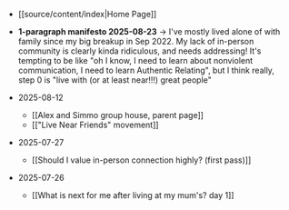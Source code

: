 - [[source/content/index|Home Page]]
- **1-paragraph manifesto 2025-08-23** → I've mostly lived alone of with family since my big breakup in Sep 2022. My lack of in-person community is clearly kinda ridiculous, and needs addressing! It's tempting to be like "oh I know, I need to learn about nonviolent communication, I need to learn Authentic Relating", but I think really, step 0 is "live with (or at least near!!!) great people"

- 2025-08-12
	- [[Alex and Simmo group house, parent page]]
	- [["Live Near Friends" movement]]
- 2025-07-27
	- [[Should I value in-person connection highly? (first pass)]]
- 2025-07-26
	- [[What is next for me after living at my mum's? day 1]]
